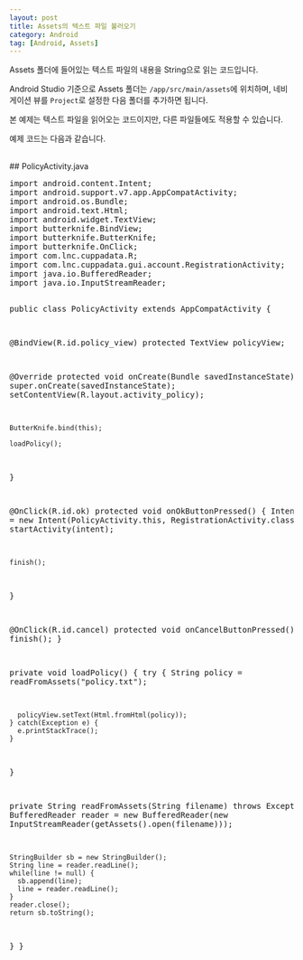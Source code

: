 ```yaml
---
layout: post
title: Assets의 텍스트 파일 불러오기
category: Android
tag: [Android, Assets]
---
```


Assets 폴더에 들어있는 텍스트 파일의 내용을 String으로 읽는 코드입니다.

Android Studio 기준으로 Assets 폴더는 `/app/src/main/assets`에 위치하며,
네비게이션 뷰를 `Project`로 설정한 다음 폴더를 추가하면 됩니다.

본 예제는 텍스트 파일을 읽어오는 코드이지만, 다른 파일들에도 적용할 수 있습니다.

예제 코드는 다음과 같습니다.

<br>
## PolicyActivity.java
<pre class="prettyprint">import android.content.Intent;
import android.support.v7.app.AppCompatActivity;
import android.os.Bundle;
import android.text.Html;
import android.widget.TextView;
import butterknife.BindView;
import butterknife.ButterKnife;
import butterknife.OnClick;
import com.lnc.cuppadata.R;
import com.lnc.cuppadata.gui.account.RegistrationActivity;
import java.io.BufferedReader;
import java.io.InputStreamReader;

public class PolicyActivity extends AppCompatActivity {

  @BindView(R.id.policy_view)
  protected TextView policyView;

  @Override
  protected void onCreate(Bundle savedInstanceState) {
    super.onCreate(savedInstanceState);
    setContentView(R.layout.activity_policy);

    ButterKnife.bind(this);

    loadPolicy();
  }

  @OnClick(R.id.ok)
  protected void onOkButtonPressed() {
    Intent intent = new Intent(PolicyActivity.this, RegistrationActivity.class);
    startActivity(intent);

    finish();
  }

  @OnClick(R.id.cancel)
  protected void onCancelButtonPressed() {
    finish();
  }

  private void loadPolicy() {
    try {
      String policy = readFromAssets("policy.txt");

      policyView.setText(Html.fromHtml(policy));
    } catch(Exception e) {
      e.printStackTrace();
    }
  }

  private String readFromAssets(String filename) throws Exception {
    BufferedReader reader = new BufferedReader(new InputStreamReader(getAssets().open(filename)));

    StringBuilder sb = new StringBuilder();
    String line = reader.readLine();
    while(line != null) {
      sb.append(line);
      line = reader.readLine();
    }
    reader.close();
    return sb.toString();
  }
}</pre>

